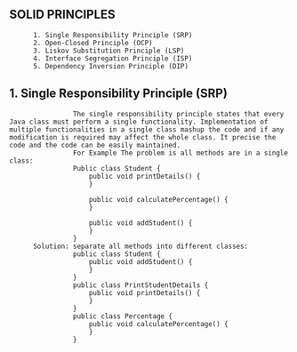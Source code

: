 ## SOLID PRINCIPLES
          1. Single Responsibility Principle (SRP)
          2. Open-Closed Principle (OCP)
          3. Liskov Substitution Principle (LSP)
          4. Interface Segregation Principle (ISP)
          5. Dependency Inversion Principle (DIP)

##  1. Single Responsibility Principle (SRP)
                    The single responsibility principle states that every Java class must perform a single functionality. Implementation of multiple functionalities in a single class mashup the code and if any modification is required may affect the whole class. It precise the code and the code can be easily maintained.
                    For Example The problem is all methods are in a single class:
                    Public class Student {
                    	public void printDetails() {
                    	}
                    
                    	public void calculatePercentage() {
                    	}
                    
                    	public void addStudent() {
                    	}
                    }
          Solution: separate all methods into different classes:
                    public class Student {
                    	public void addStudent() {
                    	}
                    }
                    public class PrintStudentDetails {
                    	public void printDetails() {
                    	}
                    }
                    public class Percentage {
                    	public void calculatePercentage() {
                    	}
                    }
